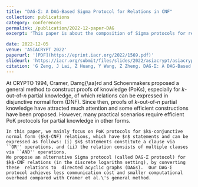 ```yaml
---
title: "DAG-Σ: A DAG-Based Sigma Protocol for Relations in CNF"
collection: publications
category: conferences
permalink: /publication/2022-12-paper-DAG
excerpt: 'This paper is about the composition of Sigma protocols for relations in CNF.'

date: 2022-12-05
venue: 'ASIACRYPT 2022'
paperurl: '[PDF](https://eprint.iacr.org/2022/1569.pdf)'
slideurl: 'https://iacr.org/submit/files/slides/2022/asiacrypt/asiacrypt2022/276/slides.pdf'
citation: 'G Zeng, J Lai, Z Huang, Y Wang, Z Zheng. DAG-Σ: A DAG-Based Sigma Protocol for Relations in CNF. ASIACRYPT 2022'
---
```

At CRYPTO 1994, Cramer, Damg{\aa}rd and Schoenmakers proposed a general method to construct proofs of  knowledge (PoKs), especially for $k$-out-of-$n$ partial knowledge, of which relations can be expressed in disjunctive normal form (DNF). Since then, proofs of $k$-out-of-$n$ partial knowledge have attracted much attention and some efficient constructions have been proposed. However, many practical scenarios require efficient PoK protocols for partial knowledge in other forms.

    In this paper, we mainly focus on PoK protocols for $k$-conjunctive normal form ($k$-CNF) relations, which have $n$ statements and can be expressed as follows: (i) $k$ statements constitute a clause via ``OR'' operations, and (ii) the relation consists of multiple clauses via ``AND'' operations. 
    We propose an alternative Sigma protocol (called DAG-Σ protocol) for $k$-CNF relations (in the discrete logarithm setting), by converting these  relations to  directed acyclic graphs (DAGs).  Our DAG-Σ protocol achieves less communication cost and smaller computational overhead compared with Cramer et al.\'s general method.
